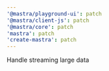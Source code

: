 ```yaml
---
'@mastra/playground-ui': patch
'@mastra/client-js': patch
'@mastra/core': patch
'mastra': patch
'create-mastra': patch
---
```


Handle streaming large data
